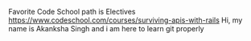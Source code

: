 Favorite Code School path is Electives
https://www.codeschool.com/courses/surviving-apis-with-rails
Hi, my name is Akanksha Singh and i am here to learn git properly
